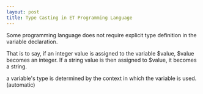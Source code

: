 ```yaml
---
layout: post
title: Type Casting in ET Programming Language
---
```


Some programming language does not require explicit type definition in the variable declaration.

That is to say, if an integer value is assigned to the variable $value, $value becomes an integer.
If a string value is then assigned to $value, it becomes a string.

a variable's type is determined by the context in which the variable is used. (automatic)
